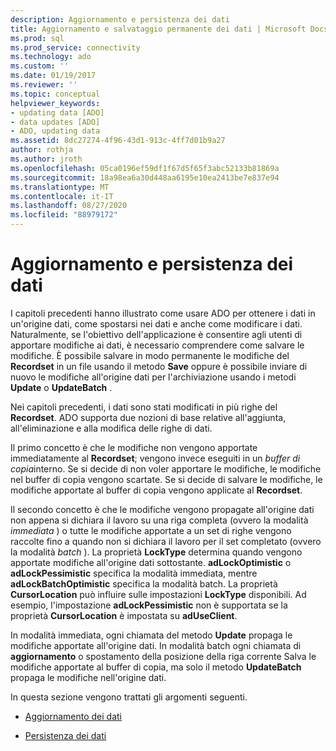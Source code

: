 ```yaml
---
description: Aggiornamento e persistenza dei dati
title: Aggiornamento e salvataggio permanente dei dati | Microsoft Docs
ms.prod: sql
ms.prod_service: connectivity
ms.technology: ado
ms.custom: ''
ms.date: 01/19/2017
ms.reviewer: ''
ms.topic: conceptual
helpviewer_keywords:
- updating data [ADO]
- data updates [ADO]
- ADO, updating data
ms.assetid: 8dc27274-4f96-43d1-913c-4ff7d01b9a27
author: rothja
ms.author: jroth
ms.openlocfilehash: 05ca0196ef59df1f67d5f65f3abc52133b81869a
ms.sourcegitcommit: 18a98ea6a30d448aa6195e10ea2413be7e837e94
ms.translationtype: MT
ms.contentlocale: it-IT
ms.lasthandoff: 08/27/2020
ms.locfileid: "88979172"
---
```

# <a name="updating-and-persisting-data"></a>Aggiornamento e persistenza dei dati
I capitoli precedenti hanno illustrato come usare ADO per ottenere i dati in un'origine dati, come spostarsi nei dati e anche come modificare i dati. Naturalmente, se l'obiettivo dell'applicazione è consentire agli utenti di apportare modifiche ai dati, è necessario comprendere come salvare le modifiche. È possibile salvare in modo permanente le modifiche del **Recordset** in un file usando il metodo **Save** oppure è possibile inviare di nuovo le modifiche all'origine dati per l'archiviazione usando i metodi **Update** o **UpdateBatch** .  
  
 Nei capitoli precedenti, i dati sono stati modificati in più righe del **Recordset**. ADO supporta due nozioni di base relative all'aggiunta, all'eliminazione e alla modifica delle righe di dati.  
  
 Il primo concetto è che le modifiche non vengono apportate immediatamente al **Recordset**; vengono invece eseguiti in un *buffer di copia*interno. Se si decide di non voler apportare le modifiche, le modifiche nel buffer di copia vengono scartate. Se si decide di salvare le modifiche, le modifiche apportate al buffer di copia vengono applicate al **Recordset**.  
  
 Il secondo concetto è che le modifiche vengono propagate all'origine dati non appena si dichiara il lavoro su una riga completa (ovvero la modalità *immediata* ) o tutte le modifiche apportate a un set di righe vengono raccolte fino a quando non si dichiara il lavoro per il set completato (ovvero la modalità *batch* ). La proprietà **LockType** determina quando vengono apportate modifiche all'origine dati sottostante. **adLockOptimistic** o **adLockPessimistic** specifica la modalità immediata, mentre **adLockBatchOptimistic** specifica la modalità batch. La proprietà **CursorLocation** può influire sulle impostazioni **LockType** disponibili. Ad esempio, l'impostazione **adLockPessimistic** non è supportata se la proprietà **CursorLocation** è impostata su **adUseClient**.  
  
 In modalità immediata, ogni chiamata del metodo **Update** propaga le modifiche apportate all'origine dati. In modalità batch ogni chiamata di **aggiornamento** o spostamento della posizione della riga corrente Salva le modifiche apportate al buffer di copia, ma solo il metodo **UpdateBatch** propaga le modifiche nell'origine dati.  
  
 In questa sezione vengono trattati gli argomenti seguenti.  
  
-   [Aggiornamento dei dati](../../../ado/guide/data/updating-data.md)  
  
-   [Persistenza dei dati](../../../ado/guide/data/persisting-data.md)
